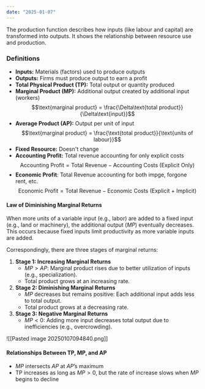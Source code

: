 ```yaml
---
date: "2025-01-07"
---
```

The production function describes how inputs (like labour and capital) are transformed into outputs. It shows the relationship between resource use and production.
### Definitions
- **Inputs:** Materials (factors) used to produce outputs
- **Outputs:** Firms must produce output to earn a profit
- **Total Physical Product (TP):** Total output or quantity produced
- **Marginal Product (MP):** Additional output created by additional input (workers) $$\text{marginal product} = \frac{\Delta\text{total product}}{\Delta\text{input}}$$
- **Average Product (AP):** Output per unit of input $$\text{marginal product} = \frac{\text{total product}}{\text{units of labour}}$$
- **Fixed Resource:** Doesn't change
- **Accounting Profit:** Total revenue accounting for only explicit costs $$\text{Accounting Profit} = \text{Total Revenue} - \text{Accounting Costs (Explicit Only)}$$
- **Economic Profit**: Total Revenue accounting for both impge, forgone rent, etc.
$$\text{Economic Profit} = \text{Total Revenue} - \text{Economic Costs (Explicit + Implicit)}$$

#### Law of Diminishing Marginal Returns
When more units of a variable input (e.g., labor) are added to a fixed input (e.g., land or machinery), the additional output ($MP$) eventually decreases. This occurs because fixed inputs limit productivity as more variable inputs are added.

Correspondingly, there are three stages of marginal returns:
1. **Stage 1: Increasing Marginal Returns**
   - $MP > AP$: Marginal product rises due to better utilization of inputs (e.g., specialization).
   - Total product grows at an increasing rate.
2. **Stage 2: Diminishing Marginal Returns**
   - $MP \text{ decreases but remains positive}$: Each additional input adds less to total output.
   - Total product grows at a decreasing rate.
3. **Stage 3: Negative Marginal Returns**
   - $MP < 0$: Adding more input decreases total output due to inefficiencies (e.g., overcrowding).

![[Pasted image 20250107094840.png]]
#### Relationships Between TP, MP, and AP
- $MP \text{ intersects } AP \text{ at } AP \text{'s maximum}$
- TP increases as long as $MP > 0$, but the rate of increase slows when $MP$ begins to decline